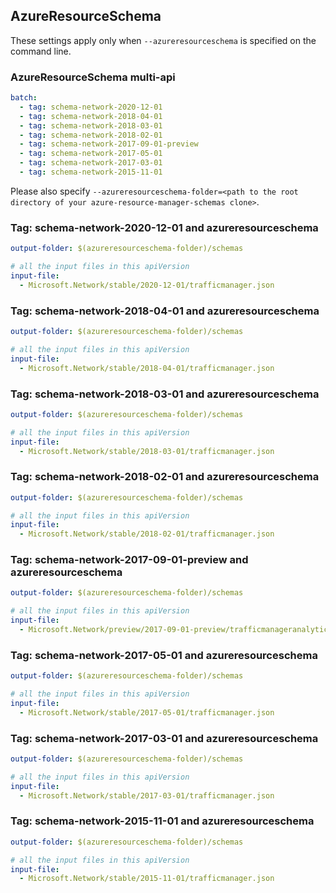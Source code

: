 ## AzureResourceSchema

These settings apply only when `--azureresourceschema` is specified on the command line.

### AzureResourceSchema multi-api

``` yaml $(azureresourceschema) && $(multiapi)
batch:
  - tag: schema-network-2020-12-01
  - tag: schema-network-2018-04-01
  - tag: schema-network-2018-03-01
  - tag: schema-network-2018-02-01
  - tag: schema-network-2017-09-01-preview
  - tag: schema-network-2017-05-01
  - tag: schema-network-2017-03-01
  - tag: schema-network-2015-11-01

```

Please also specify `--azureresourceschema-folder=<path to the root directory of your azure-resource-manager-schemas clone>`.

### Tag: schema-network-2020-12-01 and azureresourceschema

``` yaml $(tag) == 'schema-network-2020-12-01' && $(azureresourceschema)
output-folder: $(azureresourceschema-folder)/schemas

# all the input files in this apiVersion
input-file:
  - Microsoft.Network/stable/2020-12-01/trafficmanager.json

```

### Tag: schema-network-2018-04-01 and azureresourceschema

``` yaml $(tag) == 'schema-network-2018-04-01' && $(azureresourceschema)
output-folder: $(azureresourceschema-folder)/schemas

# all the input files in this apiVersion
input-file:
  - Microsoft.Network/stable/2018-04-01/trafficmanager.json

```

### Tag: schema-network-2018-03-01 and azureresourceschema

``` yaml $(tag) == 'schema-network-2018-03-01' && $(azureresourceschema)
output-folder: $(azureresourceschema-folder)/schemas

# all the input files in this apiVersion
input-file:
  - Microsoft.Network/stable/2018-03-01/trafficmanager.json

```

### Tag: schema-network-2018-02-01 and azureresourceschema

``` yaml $(tag) == 'schema-network-2018-02-01' && $(azureresourceschema)
output-folder: $(azureresourceschema-folder)/schemas

# all the input files in this apiVersion
input-file:
  - Microsoft.Network/stable/2018-02-01/trafficmanager.json

```

### Tag: schema-network-2017-09-01-preview and azureresourceschema

``` yaml $(tag) == 'schema-network-2017-09-01-preview' && $(azureresourceschema)
output-folder: $(azureresourceschema-folder)/schemas

# all the input files in this apiVersion
input-file:
  - Microsoft.Network/preview/2017-09-01-preview/trafficmanageranalytics.json

```

### Tag: schema-network-2017-05-01 and azureresourceschema

``` yaml $(tag) == 'schema-network-2017-05-01' && $(azureresourceschema)
output-folder: $(azureresourceschema-folder)/schemas

# all the input files in this apiVersion
input-file:
  - Microsoft.Network/stable/2017-05-01/trafficmanager.json

```

### Tag: schema-network-2017-03-01 and azureresourceschema

``` yaml $(tag) == 'schema-network-2017-03-01' && $(azureresourceschema)
output-folder: $(azureresourceschema-folder)/schemas

# all the input files in this apiVersion
input-file:
  - Microsoft.Network/stable/2017-03-01/trafficmanager.json

```

### Tag: schema-network-2015-11-01 and azureresourceschema

``` yaml $(tag) == 'schema-network-2015-11-01' && $(azureresourceschema)
output-folder: $(azureresourceschema-folder)/schemas

# all the input files in this apiVersion
input-file:
  - Microsoft.Network/stable/2015-11-01/trafficmanager.json

```
